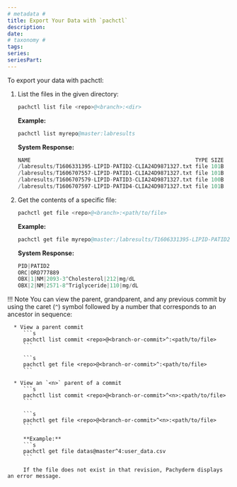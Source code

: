 ```yaml
---
# metadata # 
title: Export Your Data with `pachctl`
description: 
date: 
# taxonomy #
tags: 
series:
seriesPart:
---
```

 
To export your data with pachctl:

1. List the files in the given directory:

      ```s
      pachctl list file <repo>@<branch>:<dir>
      ```

      **Example:**
      ```s
      pachctl list myrepo@master:labresults
      ```

      **System Response:**
      ```s
      NAME                                                    TYPE SIZE
      /labresults/T1606331395-LIPID-PATID2-CLIA24D9871327.txt file 101B
      /labresults/T1606707557-LIPID-PATID1-CLIA24D9871327.txt file 101B
      /labresults/T1606707579-LIPID-PATID3-CLIA24D9871327.txt file 100B
      /labresults/T1606707597-LIPID-PATID4-CLIA24D9871327.txt file 101B
      ```

1. Get the contents of a specific file:

      ```s
      pachctl get file <repo>@<branch>:<path/to/file>
      ```

      **Example:**
      ```s
      pachctl get file myrepo@master:/labresults/T1606331395-LIPID-PATID2-CLIA24D9871327.txt
      ```

      **System Response:**
      ```s
      PID|PATID2
      ORC|ORD777889
      OBX|1|NM|2093-3^Cholesterol|212|mg/dL
      OBX|2|NM|2571-8^Triglyceride|110|mg/dL
      ```

!!! Note
      You can view the parent, grandparent, and any previous
      commit by using the caret (`^`) symbol followed by a number that
      corresponds to an ancestor in sequence:

      * View a parent commit
         ```s
         pachctl list commit <repo>@<branch-or-commit>^:<path/to/file>
         ```

         ```s
         pachctl get file <repo>@<branch-or-commit>^:<path/to/file>
         ```

      * View an `<n>` parent of a commit
         ```s
         pachctl list commit <repo>@<branch-or-commit>^<n>:<path/to/file>
         ```

         ```s
         pachctl get file <repo>@<branch-or-commit>^<n>:<path/to/file>
         ```

         **Example:**
         ```s
         pachctl get file datas@master^4:user_data.csv
         ```

         If the file does not exist in that revision, Pachyderm displays an error message.

